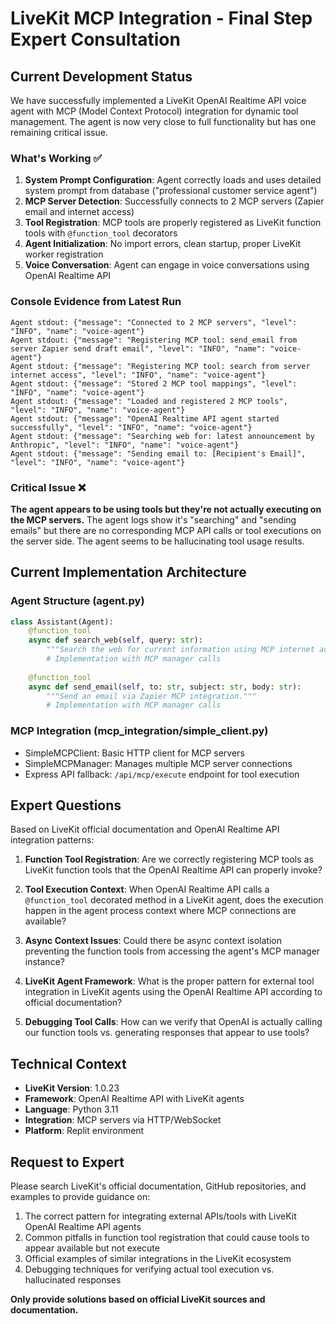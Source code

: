 # LiveKit MCP Integration - Final Step Expert Consultation

## Current Development Status

We have successfully implemented a LiveKit OpenAI Realtime API voice agent with MCP (Model Context Protocol) integration for dynamic tool management. The agent is now very close to full functionality but has one remaining critical issue.

### What's Working ✅

1. **System Prompt Configuration**: Agent correctly loads and uses detailed system prompt from database ("professional customer service agent")
2. **MCP Server Detection**: Successfully connects to 2 MCP servers (Zapier email and internet access)
3. **Tool Registration**: MCP tools are properly registered as LiveKit function tools with `@function_tool` decorators
4. **Agent Initialization**: No import errors, clean startup, proper LiveKit worker registration
5. **Voice Conversation**: Agent can engage in voice conversations using OpenAI Realtime API

### Console Evidence from Latest Run

```
Agent stdout: {"message": "Connected to 2 MCP servers", "level": "INFO", "name": "voice-agent"}
Agent stdout: {"message": "Registering MCP tool: send_email from server Zapier send draft email", "level": "INFO", "name": "voice-agent"}
Agent stdout: {"message": "Registering MCP tool: search from server internet access", "level": "INFO", "name": "voice-agent"}
Agent stdout: {"message": "Stored 2 MCP tool mappings", "level": "INFO", "name": "voice-agent"}
Agent stdout: {"message": "Loaded and registered 2 MCP tools", "level": "INFO", "name": "voice-agent"}
Agent stdout: {"message": "OpenAI Realtime API agent started successfully", "level": "INFO", "name": "voice-agent"}
Agent stdout: {"message": "Searching web for: latest announcement by Anthropic", "level": "INFO", "name": "voice-agent"}
Agent stdout: {"message": "Sending email to: [Recipient's Email]", "level": "INFO", "name": "voice-agent"}
```

### Critical Issue ❌

**The agent appears to be using tools but they're not actually executing on the MCP servers.** The agent logs show it's "searching" and "sending emails" but there are no corresponding MCP API calls or tool executions on the server side. The agent seems to be hallucinating tool usage results.

## Current Implementation Architecture

### Agent Structure (agent.py)
```python
class Assistant(Agent):
    @function_tool
    async def search_web(self, query: str):
        """Search the web for current information using MCP internet access tools."""
        # Implementation with MCP manager calls
    
    @function_tool 
    async def send_email(self, to: str, subject: str, body: str):
        """Send an email via Zapier MCP integration."""
        # Implementation with MCP manager calls
```

### MCP Integration (mcp_integration/simple_client.py)
- SimpleMCPClient: Basic HTTP client for MCP servers
- SimpleMCPManager: Manages multiple MCP server connections
- Express API fallback: `/api/mcp/execute` endpoint for tool execution

## Expert Questions

Based on LiveKit official documentation and OpenAI Realtime API integration patterns:

1. **Function Tool Registration**: Are we correctly registering MCP tools as LiveKit function tools that the OpenAI Realtime API can properly invoke?

2. **Tool Execution Context**: When OpenAI Realtime API calls a `@function_tool` decorated method in a LiveKit agent, does the execution happen in the agent process context where MCP connections are available?

3. **Async Context Issues**: Could there be async context isolation preventing the function tools from accessing the agent's MCP manager instance?

4. **LiveKit Agent Framework**: What is the proper pattern for external tool integration in LiveKit agents using the OpenAI Realtime API according to official documentation?

5. **Debugging Tool Calls**: How can we verify that OpenAI is actually calling our function tools vs. generating responses that appear to use tools?

## Technical Context

- **LiveKit Version**: 1.0.23
- **Framework**: OpenAI Realtime API with LiveKit agents
- **Language**: Python 3.11
- **Integration**: MCP servers via HTTP/WebSocket
- **Platform**: Replit environment

## Request to Expert

Please search LiveKit's official documentation, GitHub repositories, and examples to provide guidance on:

1. The correct pattern for integrating external APIs/tools with LiveKit OpenAI Realtime API agents
2. Common pitfalls in function tool registration that could cause tools to appear available but not execute
3. Official examples of similar integrations in the LiveKit ecosystem
4. Debugging techniques for verifying actual tool execution vs. hallucinated responses

**Only provide solutions based on official LiveKit sources and documentation.**